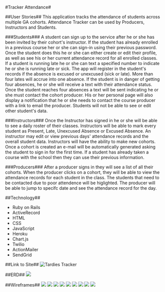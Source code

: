 #Tracker Attendance#

##User Stories##
This application tracks the attendance of students across multiple GA cohorts.  Attendance Tracker can be used by Producers, Instructors and Students.  

###Students###
A student can sign up to the service after he or she has been invited by their cohort's instructor.  If the student has already enrolled in a previous course her or she can sign-in using their previous password.  Once the student does this he or she can either create or edit their profile, as well as see his or her current attendance record for all enrolled classes.  If a student is running late he or she can text a specified number to indicate he or she is running late or sick.  The app will register in the student's records if the absence is excused or unexcused (sick or late).   More than four lates will accrue into one absence. If the student is in danger of getting four absences, he or she will receive a text with their attendance status.  Once the student reaches four absences a text will be sent indicating he or she must contact the cohort producer.  His or her personal page will also display a notification that he or she needs to contact the course producer with a link to email the producer. Students will not be able to see or edit other student's data.

###Instructors###
Once the Instructor has signed in he or she will be able to see a daily roster of their classes. Instructors will be able to mark every student as Present, Late, Unexcused Absence or Excused Absence.  An instructor may edit or view previous days' attendance records and the overall student data.  Instructors will have the ability to make new cohorts.  Once a cohort is created an e-mail will be automatically generated asking the student to sign in for the first time.  If a student has already taken a course with the school then they can use their previous information.

###Producers###
After a producer signs in they will see a list of all their cohorts. When the producer clicks on a cohort, they will be able to view the attendance records for each student in the class.  The students that need to be contacted due to poor attendence will be higlighted. The producer will be able to jump to specifc date and see the attendance record for the day.

##Technology##
- Ruby on Rails
- ActiveRecord
- HTML
- CSS
- JavaScript
- Heroku
- Chart.js
- Twilio
- ActionMailer
- SendGrid

##Link to Site##
![Tardies Tracker](https://floating-mesa-1461.herokuapp.com/)

##ERD##
![](ERD.png)

##Wireframes##
![](wireframes/sign_in.jpg)
![](wireframes/cohorts_page.jpg)
![](wireframes/specific_cohort_page_one.jpg)
![](wireframes/specific_cohort_page_two.jpg)
![](wireframes/specific_cohort_add_specifc_day.jpg)
![](wireframes/specific_cohort_on_specifc_day_page_one.jpg)
![](wireframes/specific_cohort_on_specifc_day_page_two.jpg)
![](wireframes/specific_student_page_one.jpg)
![](wireframes/specific_student_page_two.jpg)








